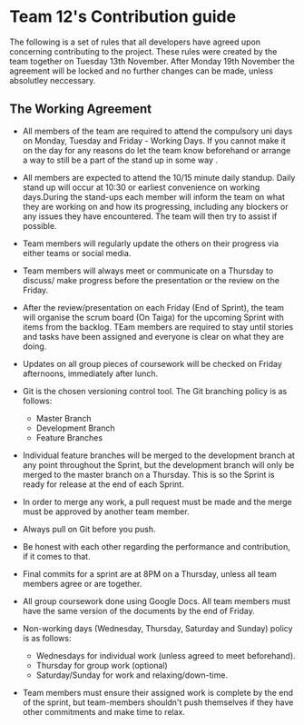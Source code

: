 
# Team 12's Contribution guide

The following is a set of rules that all developers have agreed upon concerning contributing to the project. These rules were created by the team together on Tuesday 13th November. After Monday 19th November the agreement will be locked and no further changes can be made, unless absolutley neccessary.

## The Working Agreement

* All members of the team are required to attend the compulsory uni days on Monday, Tuesday and Friday - Working Days. If you cannot make it on the day for any reasons do let the team know beforehand or arrange a way to still be a part of the stand up in some way .
   
* All members are expected to attend the 10/15 minute daily standup. Daily stand up will occur at 10:30 or earliest convenience on       working days.During the stand-ups each member will inform the team on what they are working on and how its progressing, including any blockers or any issues they have encountered. The team will then try to assist if possible.

* Team members will regularly update the others on their progress via either teams or social media.

* Team members will always meet or communicate on a Thursday to discuss/ make progress before the presentation or the review on the Friday. 

* After the review/presentation on each Friday (End of Sprint), the team will organise the scrum board (On Taiga) for the upcoming Sprint with items from the backlog. TEam members are required to stay until stories and tasks have been assigned and everyone is clear on what they are doing.

* Updates on all group pieces of coursework will be checked on Friday afternoons, immediately after lunch.

* Git is the chosen versioning control tool. The Git branching policy is as follows:
    * Master Branch
    * Development Branch
    * Feature Branches
    
* Individual feature branches will be merged to the development branch at any point throughout the Sprint, but the development branch will only be merged to the master branch on a Thursday. This is so the Sprint is ready for release at the end of each Sprint. 

* In order to merge any work, a pull request must be made and the merge must be approved by another team member.

* Always pull on Git before you push.

* Be honest with each other regarding the performance and contribution, if it comes to that.

* Final commits for a sprint are at 8PM on a Thursday, unless all team members agree or are together.

* All group coursework done using Google Docs. All team members must have the same version of the documents by the end of Friday.

* Non-working days (Wednesday, Thursday, Saturday and Sunday) policy is as follows:
     * Wednesdays for individual work (unless agreed to meet beforehand).
     * Thursday for group work (optional)
     * Saturday/Sunday for work and relaxing/down-time.
     
* Team members must ensure their assigned work is complete by the end of the sprint, but team-members shouldn't push themselves if they have other commitments and make time to relax. 
